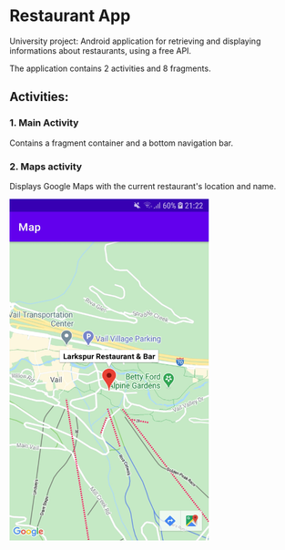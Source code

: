 # Restaurant App

University project: Android application for retrieving and displaying informations about restaurants, using a free API.

The application contains 2 activities and 8 fragments.

## Activities:

### 1. Main Activity

Contains a fragment container and a bottom navigation bar.

### 2. Maps activity

Displays Google Maps with the current restaurant's location and name. 

<img src="images/maps.jpg" alt="Maps Activity" height="600" width="350"/>
